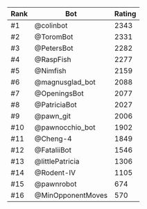 Rank|Bot|Rating
---|---|---
#1|@colinbot|2343
#2|@ToromBot|2331
#3|@PetersBot|2282
#4|@RaspFish|2277
#5|@Nimfish|2159
#6|@magnusglad_bot|2088
#7|@OpeningsBot|2077
#8|@PatriciaBot|2027
#9|@pawn_git|2006
#10|@pawnocchio_bot|1902
#11|@Cheng-4|1849
#12|@FataliiBot|1546
#13|@littlePatricia|1306
#14|@Rodent-IV|1105
#15|@pawnrobot|674
#16|@MinOpponentMoves|570

